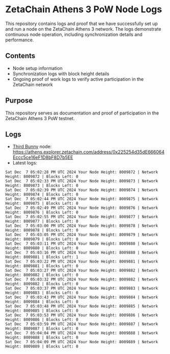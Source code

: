 # ZetaChain Athens 3 PoW Node Logs
This repository contains logs and proof that we have successfully set up and run a node on the ZetaChain Athens 3 network. The logs demonstrate continuous node operation, including synchronization details and performance.

## Contents
- Node setup information
- Synchronization logs with block height details
- Ongoing proof of work logs to verify active participation in the ZetaChain network

## Purpose
This repository serves as documentation and proof of participation in the ZetaChain Athens 3 PoW testnet.

## Logs

- [Third Bunny](https://thirdbunny.xyz/) node: https://athens.explorer.zetachain.com/address/0x225254d35dE666064Eccc5ce16eF1D8bF8D7b5EE
- Latest logs:
```
Sat Dec  7 05:02:28 PM UTC 2024 Your Node Height: 8009872 | Network Height: 8009872 | Blocks Left: 0
Sat Dec  7 05:02:33 PM UTC 2024 Your Node Height: 8009873 | Network Height: 8009873 | Blocks Left: 0
Sat Dec  7 05:02:39 PM UTC 2024 Your Node Height: 8009874 | Network Height: 8009874 | Blocks Left: 0
Sat Dec  7 05:02:44 PM UTC 2024 Your Node Height: 8009875 | Network Height: 8009875 | Blocks Left: 0
Sat Dec  7 05:02:49 PM UTC 2024 Your Node Height: 8009876 | Network Height: 8009876 | Blocks Left: 0
Sat Dec  7 05:02:55 PM UTC 2024 Your Node Height: 8009877 | Network Height: 8009877 | Blocks Left: 0
Sat Dec  7 05:03:00 PM UTC 2024 Your Node Height: 8009878 | Network Height: 8009878 | Blocks Left: 0
Sat Dec  7 05:03:05 PM UTC 2024 Your Node Height: 8009879 | Network Height: 8009879 | Blocks Left: 0
Sat Dec  7 05:03:11 PM UTC 2024 Your Node Height: 8009880 | Network Height: 8009880 | Blocks Left: 0
Sat Dec  7 05:03:16 PM UTC 2024 Your Node Height: 8009880 | Network Height: 8009881 | Blocks Left: 1
Sat Dec  7 05:03:22 PM UTC 2024 Your Node Height: 8009881 | Network Height: 8009881 | Blocks Left: 0
Sat Dec  7 05:03:27 PM UTC 2024 Your Node Height: 8009882 | Network Height: 8009882 | Blocks Left: 0
Sat Dec  7 05:03:32 PM UTC 2024 Your Node Height: 8009882 | Network Height: 8009882 | Blocks Left: 0
Sat Dec  7 05:03:37 PM UTC 2024 Your Node Height: 8009883 | Network Height: 8009883 | Blocks Left: 0
Sat Dec  7 05:03:43 PM UTC 2024 Your Node Height: 8009884 | Network Height: 8009884 | Blocks Left: 0
Sat Dec  7 05:03:48 PM UTC 2024 Your Node Height: 8009885 | Network Height: 8009885 | Blocks Left: 0
Sat Dec  7 05:03:53 PM UTC 2024 Your Node Height: 8009886 | Network Height: 8009886 | Blocks Left: 0
Sat Dec  7 05:03:59 PM UTC 2024 Your Node Height: 8009887 | Network Height: 8009887 | Blocks Left: 0
Sat Dec  7 05:04:04 PM UTC 2024 Your Node Height: 8009888 | Network Height: 8009888 | Blocks Left: 0
Sat Dec  7 05:04:09 PM UTC 2024 Your Node Height: 8009889 | Network Height: 8009889 | Blocks Left: 0
```
